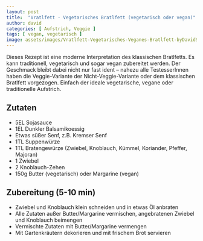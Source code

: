 ```yaml
---
layout: post
title:  "Vratlfett - Vegetarisches Bratlfett (vegetarisch oder vegan)"
author: david
categories: [ Aufstrich, Veggie ]
tags: [ vegan, vegetarisch ]
image: assets/images/Vratlfett-Vegetarisches-Veganes-Bratlfett-byDavidSchellander.jpg
---
```


Dieses Rezept ist eine moderne Interpretation des klassischen Bratlfetts.
Es kann traditionell, vegetarisch und sogar vegan zubereitet werden. Der Geschmack bleibt dabei nicht nur fast ident – nahezu alle TestesserInnen haben die Veggie-Variante der Nicht-Veggie-Variante oder dem klassischen Bratlfett vorgezogen. Einfach der ideale vegetarische, vegane oder traditionelle Aufstrich.

## Zutaten 

- 5EL Sojasauce
- 1EL Dunkler Balsamikoessig
- Etwas süßer Senf, z.B. Kremser Senf
- 1TL Suppenwürze
- 1TL Bratengewürze (Zwiebel, Knoblauch, Kümmel, Koriander, Pfeffer, Majoran)
- 1 Zwiebel
- 2 Knoblauch-Zehen
- 150g Butter (vegetarisch) oder Margarine (vegan)

## Zubereitung (5-10 min)

- Zwiebel und Knoblauch klein schneiden und in etwas Öl anbraten
- Alle Zutaten außer Butter/Margarine vermischen, angebratenen Zwiebel und Knoblauch beimengen
- Vermischte Zutaten mit Butter/Margarine vermengen
- Mit Gartenkräutern dekorieren und mit frischem Brot servieren